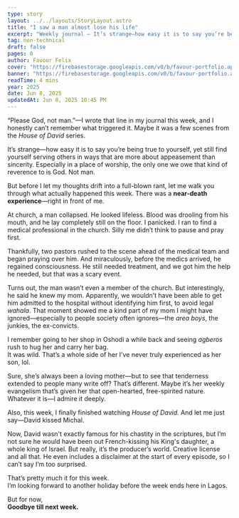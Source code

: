 ```yaml
---
type: story
layout: ../../layouts/StoryLayout.astro
title: "I saw a man almost lose his life"
excerpt: "Weekly journal – It’s strange—how easy it is to say you’re being true to yourself, yet still find yourself serving others in ways that are more about appeasement than sincerity. Especially in a place of worship, the only one we owe that kind of reverence to is God. Not man."
tag: non-technical
draft: false
pages: 0
author: Favour Felix
cover: "https://firebasestorage.googleapis.com/v0/b/favour-portfolio.appspot.com/o/stories%2Fi-saw-a-man.jpg?alt=media&token=d354fc94-aca5-4314-8301-4f794ee913c4"
banner: "https://firebasestorage.googleapis.com/v0/b/favour-portfolio.appspot.com/o/stories%2Fi-saw-a-man.jpg?alt=media&token=d354fc94-aca5-4314-8301-4f794ee913c4"
readTime: 4 mins
year: 2025
date: Jun 8, 2025
updatedAt: Jun 8, 2025 10:45 PM
---
```


“Please God, not man.”—I wrote that line in my journal this week, and I honestly can’t remember what triggered it. Maybe it was a few scenes from the *House of David* series.  

It’s strange—how easy it is to say you’re being true to yourself, yet still find yourself serving others in ways that are more about appeasement than sincerity. Especially in a place of worship, the only one we owe that kind of reverence to is God. Not man.

But before I let my thoughts drift into a full-blown rant, let me walk you through what actually happened this week. There was a **near-death experience**—right in front of me.  

At church, a man collapsed. He looked lifeless. Blood was drooling from his mouth, and he lay completely still on the floor. I panicked. I ran to find a medical professional in the church. Silly me didn’t think to pause and pray first.  

Thankfully, two pastors rushed to the scene ahead of the medical team and began praying over him. And miraculously, before the medics arrived, he regained consciousness. He still needed treatment, and we got him the help he needed, but that was a scary event.  

Turns out, the man wasn’t even a member of the church. But interestingly, he said he knew my mom. Apparently, we wouldn’t have been able to get him admitted to the hospital without identifying him first, to avoid legal _wahala_. That moment showed me a kind part of my mom I might have ignored—especially to people society often ignores—the _area boys_, the junkies, the ex-convicts.  

I remember going to her shop in Oshodi a while back and seeing _agberos_ rush to hug her and carry her bag.  
It was wild. That’s a whole side of her I’ve never truly experienced as her son, lol.  

Sure, she’s always been a loving mother—but to see that tenderness extended to people many write off? That’s different. Maybe it’s her weekly evangelism that’s given her that open-hearted, free-spirited nature.  
Whatever it is—I admire it deeply.

Also, this week, I finally finished watching *House of David.*  And let me just say—David kissed Michal.  

Now, David wasn't exactly famous for his chastity in the scriptures, but I’m not sure he would have been out French-kissing his King's daughter, a whole king of Israel. But really, it’s the producer’s world. Creative license and all that. He even includes a disclaimer at the start of every episode, so I can’t say I’m too surprised.

That’s pretty much it for this week.  
I’m looking forward to another holiday before the week ends here in Lagos.

But for now,  
**Goodbye till next week.**
